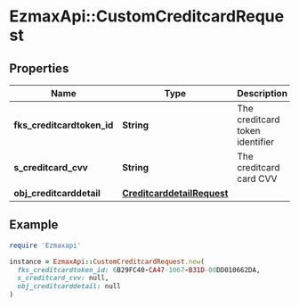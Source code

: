 # EzmaxApi::CustomCreditcardRequest

## Properties

| Name | Type | Description | Notes |
| ---- | ---- | ----------- | ----- |
| **fks_creditcardtoken_id** | **String** | The creditcard token identifier |  |
| **s_creditcard_cvv** | **String** | The creditcard card CVV |  |
| **obj_creditcarddetail** | [**CreditcarddetailRequest**](CreditcarddetailRequest.md) |  |  |

## Example

```ruby
require 'Ezmaxapi'

instance = EzmaxApi::CustomCreditcardRequest.new(
  fks_creditcardtoken_id: 6B29FC40-CA47-1067-B31D-00DD010662DA,
  s_creditcard_cvv: null,
  obj_creditcarddetail: null
)
```

